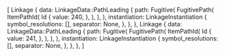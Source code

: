 [
    Linkage {
        data: LinkageData::PathLeading {
            path: Fugitive(
                FugitivePath(
                    ItemPathId(
                        Id {
                            value: 240,
                        },
                    ),
                ),
            ),
            instantiation: LinkageInstantiation {
                symbol_resolutions: [],
                separator: None,
            },
        },
    },
    Linkage {
        data: LinkageData::PathLeading {
            path: Fugitive(
                FugitivePath(
                    ItemPathId(
                        Id {
                            value: 241,
                        },
                    ),
                ),
            ),
            instantiation: LinkageInstantiation {
                symbol_resolutions: [],
                separator: None,
            },
        },
    },
]